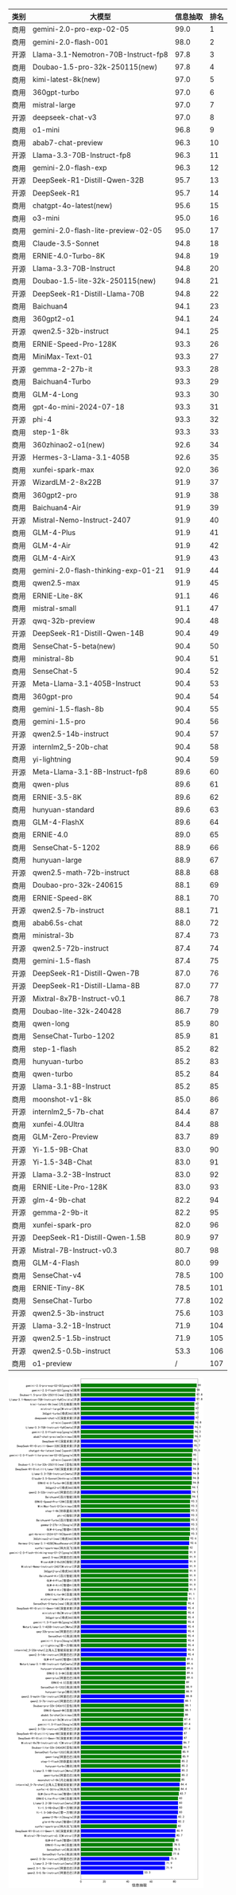 
| 类别 | 大模型                         | 信息抽取 | 排名 |
|-----|------------------------------|---------|----|
|商用|gemini-2.0-pro-exp-02-05|99.0|1|
|商用|gemini-2.0-flash-001|98.0|2|
|开源|Llama-3.1-Nemotron-70B-Instruct-fp8|97.8|3|
|商用|Doubao-1.5-pro-32k-250115(new)|97.8|4|
|商用|kimi-latest-8k(new)|97.0|5|
|商用|360gpt-turbo|97.0|6|
|商用|mistral-large|97.0|7|
|开源|deepseek-chat-v3|97.0|8|
|商用|o1-mini|96.8|9|
|商用|abab7-chat-preview|96.3|10|
|开源|Llama-3.3-70B-Instruct-fp8|96.3|11|
|商用|gemini-2.0-flash-exp|96.3|12|
|开源|DeepSeek-R1-Distill-Qwen-32B|95.7|13|
|开源|DeepSeek-R1|95.7|14|
|商用|chatgpt-4o-latest(new)|95.6|15|
|商用|o3-mini|95.0|16|
|商用|gemini-2.0-flash-lite-preview-02-05|95.0|17|
|商用|Claude-3.5-Sonnet|94.8|18|
|商用|ERNIE-4.0-Turbo-8K|94.8|19|
|开源|Llama-3.3-70B-Instruct|94.8|20|
|商用|Doubao-1.5-lite-32k-250115(new)|94.8|21|
|开源|DeepSeek-R1-Distill-Llama-70B|94.8|22|
|商用|Baichuan4|94.1|23|
|商用|360gpt2-o1|94.1|24|
|开源|qwen2.5-32b-instruct|94.1|25|
|商用|ERNIE-Speed-Pro-128K|93.3|26|
|商用|MiniMax-Text-01|93.3|27|
|开源|gemma-2-27b-it|93.3|28|
|商用|Baichuan4-Turbo|93.3|29|
|商用|GLM-4-Long|93.3|30|
|商用|gpt-4o-mini-2024-07-18|93.3|31|
|开源|phi-4|93.3|32|
|商用|step-1-8k|93.3|33|
|商用|360zhinao2-o1(new)|92.6|34|
|开源|Hermes-3-Llama-3.1-405B|92.6|35|
|商用|xunfei-spark-max|92.0|36|
|开源|WizardLM-2-8x22B|91.9|37|
|商用|360gpt2-pro|91.9|38|
|商用|Baichuan4-Air|91.9|39|
|开源|Mistral-Nemo-Instruct-2407|91.9|40|
|商用|GLM-4-Plus|91.9|41|
|商用|GLM-4-Air|91.9|42|
|商用|GLM-4-AirX|91.9|43|
|商用|gemini-2.0-flash-thinking-exp-01-21|91.9|44|
|商用|qwen2.5-max|91.9|45|
|商用|ERNIE-Lite-8K|91.1|46|
|商用|mistral-small|91.1|47|
|开源|qwq-32b-preview|90.4|48|
|开源|DeepSeek-R1-Distill-Qwen-14B|90.4|49|
|商用|SenseChat-5-beta(new)|90.4|50|
|商用|ministral-8b|90.4|51|
|商用|SenseChat-5|90.4|52|
|开源|Meta-Llama-3.1-405B-Instruct|90.4|53|
|商用|360gpt-pro|90.4|54|
|商用|gemini-1.5-flash-8b|90.4|55|
|商用|gemini-1.5-pro|90.4|56|
|开源|qwen2.5-14b-instruct|90.4|57|
|开源|internlm2_5-20b-chat|90.4|58|
|商用|yi-lightning|90.4|59|
|开源|Meta-Llama-3.1-8B-Instruct-fp8|89.6|60|
|商用|qwen-plus|89.6|61|
|商用|ERNIE-3.5-8K|89.6|62|
|商用|hunyuan-standard|89.6|63|
|商用|GLM-4-FlashX|89.6|64|
|商用|ERNIE-4.0|89.0|65|
|商用|SenseChat-5-1202|88.9|66|
|商用|hunyuan-large|88.9|67|
|开源|qwen2.5-math-72b-instruct|88.8|68|
|商用|Doubao-pro-32k-240615|88.1|69|
|商用|ERNIE-Speed-8K|88.1|70|
|开源|qwen2.5-7b-instruct|88.1|71|
|商用|abab6.5s-chat|88.0|72|
|商用|ministral-3b|87.4|73|
|开源|qwen2.5-72b-instruct|87.4|74|
|商用|gemini-1.5-flash|87.4|75|
|开源|DeepSeek-R1-Distill-Qwen-7B|87.0|76|
|开源|DeepSeek-R1-Distill-Llama-8B|87.0|77|
|开源|Mixtral-8x7B-Instruct-v0.1|86.7|78|
|商用|Doubao-lite-32k-240428|86.7|79|
|商用|qwen-long|85.9|80|
|商用|SenseChat-Turbo-1202|85.9|81|
|商用|step-1-flash|85.2|82|
|商用|hunyuan-turbo|85.2|83|
|商用|qwen-turbo|85.2|84|
|开源|Llama-3.1-8B-Instruct|85.2|85|
|商用|moonshot-v1-8k|85.0|86|
|开源|internlm2_5-7b-chat|84.4|87|
|商用|xunfei-4.0Ultra|84.4|88|
|商用|GLM-Zero-Preview|83.7|89|
|开源|Yi-1.5-9B-Chat|83.0|90|
|开源|Yi-1.5-34B-Chat|83.0|91|
|开源|Llama-3.2-3B-Instruct|83.0|92|
|商用|ERNIE-Lite-Pro-128K|83.0|93|
|开源|glm-4-9b-chat|82.2|94|
|开源|gemma-2-9b-it|82.2|95|
|商用|xunfei-spark-pro|82.0|96|
|开源|DeepSeek-R1-Distill-Qwen-1.5B|80.9|97|
|开源|Mistral-7B-Instruct-v0.3|80.7|98|
|商用|GLM-4-Flash|80.0|99|
|商用|SenseChat-v4|78.5|100|
|商用|ERNIE-Tiny-8K|78.5|101|
|商用|SenseChat-Turbo|77.8|102|
|开源|qwen2.5-3b-instruct|75.6|103|
|开源|Llama-3.2-1B-Instruct|71.9|104|
|开源|qwen2.5-1.5b-instruct|71.9|105|
|开源|qwen2.5-0.5b-instruct|53.3|106|
|商用|o1-preview|/|107|


![lin](../pic/extract.png)
